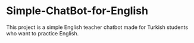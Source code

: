# Simple-ChatBot-for-English
This project is a simple English teacher chatbot made for Turkish students who want to practice English.
